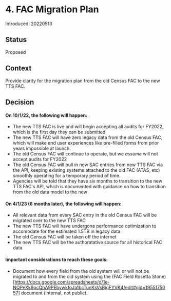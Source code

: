 # 4. FAC Migration Plan

Introduced: 20220513

## Status

Proposed

## Context

Provide clarity for the migration plan from the old Census FAC to the new TTS FAC. 

## Decision

#### On 10/1/22, the following will happen:

* The new TTS FAC is live and will begin accepting all audits for FY2022, which is the first day they can be submitted
* The new TTS FAC will have zero legacy data from the old Census FAC, which will make end user experiences like pre-filled forms from prior years impossible at launch. 
* The old Census FAC will continue to operate, but we _assume_ will not accept audits for FY2022
* The old Census FAC will pull in new SAC entries from new TTS FAC via the API, keeping existing systems attached to the old FAC (ATAS, etc) smoothly operating for a temporary period of time. 
* Agencies will be told that they have six months to transition to the new TTS FAC's API, which is documented with guidance on how to transition from the old data model to the new

#### On 4/1/23 (6 months later), the following will happen:

* All relevant data from every SAC entry in the old Census FAC will be migrated over to the new TTS FAC
* The new TTS FAC will have undergone performance optimization to accomodate for the estimated 1.5TB in legacy data
* The old Census FAC will be taken off the internet
* The new TTS FAC will be the authoratative source for all historical FAC data

#### Important considerations to reach these goals:

* Document how every field from the old system will or will not be migrated to and from the old system using the (FAC Field Rosetta Stone)[https://docs.google.com/spreadsheets/d/1e-NQPeXk9pcQhA9PEbywkfoJa1bcTunKsVsBjqFYVK4/edit#gid=1955175057] document (internal, not public). 